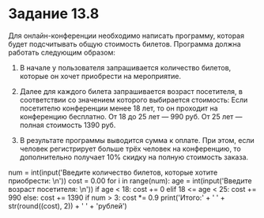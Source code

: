 # Задание 13.8
Для онлайн-конференции необходимо написать программу, которая будет подсчитывать общую стоимость билетов.
Программа должна работать следующим образом:
1. В начале у пользователя запрашивается количество билетов, которые он хочет приобрести на мероприятие.

2. Далее для каждого билета запрашивается возраст посетителя, в соответствии со значением которого выбирается стоимость:
Если посетителю конференции менее 18 лет, то он проходит на конференцию бесплатно.
От 18 до 25 лет — 990 руб.
От 25 лет — полная стоимость 1390 руб.

3. В результате программы выводится сумма к оплате. При этом, если человек регистрирует больше трёх человек
на конференцию, то дополнительно получает 10% скидку на полную стоимость заказа.

num = int(input('Введите количество билетов, которые хотите приобрести: \n'))
cost = 0.00
for i in range(num):
    age = int(input('Введите возраст посетителя: \n'))
    if age < 18:
        cost += 0
    elif 18 <= age < 25:
        cost += 990
    else:
        cost += 1390
    if num > 3:
        cost *= 0.9
print('Итого:' + ' ' + str(round((cost), 2)) + ' ' + 'рублей')
